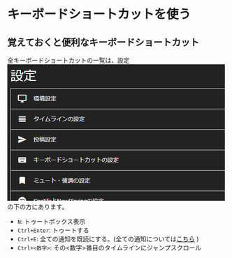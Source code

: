 # キーボードショートカットを使う

## 覚えておくと便利なキーボードショートカット
全キーボードショートカットの一覧は、設定![settings1](/media/settings1.png)の下の方にあります。
* `N`: トゥートボックス表示
* `Ctrl+Enter`: トゥートする
* `Ctrl+E`: 全ての通知を既読にする。(全ての通知については[こちら](https://docs.thedesk.top/settings/timeline/notif) )
* `Ctrl+<数字>`: その<数字>番目のタイムラインにジャンプスクロール
